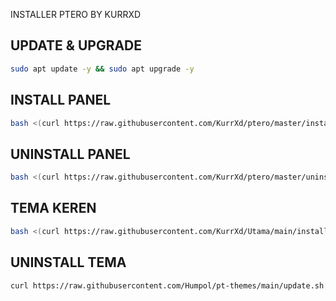 INSTALLER PTERO BY KURRXD

## UPDATE & UPGRADE
```sh
sudo apt update -y && sudo apt upgrade -y
```

## INSTALL PANEL
```sh
bash <(curl https://raw.githubusercontent.com/KurrXd/ptero/master/install.sh)
```

## UNINSTALL PANEL
```sh
bash <(curl https://raw.githubusercontent.com/KurrXd/ptero/master/uninstall.sh)
```


## TEMA KEREN
```sh
bash <(curl https://raw.githubusercontent.com/KurrXd/Utama/main/install.sh)
```

## UNINSTALL TEMA
```sh
curl https://raw.githubusercontent.com/Humpol/pt-themes/main/update.sh | sh
```

